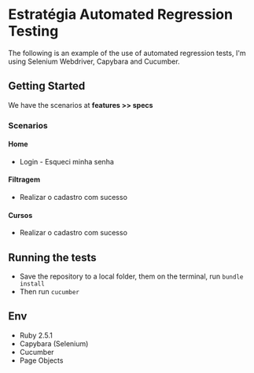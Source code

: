 # Estratégia Automated Regression Testing 

The following is an example of the use of automated regression tests, I'm using Selenium Webdriver, Capybara and Cucumber.

## Getting Started

We have the scenarios at **features >> specs**

### Scenarios

#### Home
* Login - Esqueci minha senha

#### Filtragem
* Realizar o cadastro com sucesso

#### Cursos
* Realizar o cadastro com sucesso

## Running the tests

* Save the repository to a local folder, them on the terminal, run ```bundle install``` 
* Then run ```cucumber```

## Env
* Ruby 2.5.1
* Capybara (Selenium)
* Cucumber
* Page Objects
